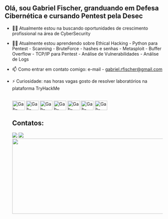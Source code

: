 ## Olá, sou Gabriel Fischer, granduando em Defesa Cibernética e cursando Pentest pela Desec

- 👨‍💻 Atualmente estou na buscando oportunidades de crescimento profissional na área de CyberSecurity
- 👨‍🎓 Atualmente estou aprendendo sobre Ethical Hacking - Python para Pentest - Scanning - BruteForce - hashes e senhas - Metasploit - Buffer Overflow - TCP/IP para Pentest - Análise de Vulnerabilidades - Análise de Logs
- 📫 Como entrar em contato comigo: e-mail - gabriel.rfischer@gmail.com
- ⚡ Curiosidade: nas horas vagas gosto de resolver laboratórios na plataforma TryHackMe

  <div style="display: inline_block"><br>
  <img align="center" alt="Gab-Linux" height="30" width="40" src="https://cdn.jsdelivr.net/gh/devicons/devicon@latest/icons/linux/linux-original.svg" />
  <img align="center" alt="Gab-PYTHON" height="30" width="40" src="https://cdn.jsdelivr.net/gh/devicons/devicon/icons/python/python-original.svg" />
  <img align="center" alt="Gab-Azure" height="30" width="40" src="https://cdn.jsdelivr.net/gh/devicons/devicon@latest/icons/azure/azure-original.svg" />
  <img align="center" alt="Gab-Bash" height="30" width="40" src="https://img.icons8.com/color/48/bash.png" alt="bash" /> 
  <img align="center" alt="Gab-PowerShell" height="30" width="40" src="https://cdn.jsdelivr.net/gh/devicons/devicon@latest/icons/powershell/powershell-original.svg" />
  <img align="center" alt="Gab-NMAP" height="30" width="40" src="https://img.icons8.com/color/48/nmap.png" alt="nmap" />
  <img align="center" alt="Gab-NMAP" height="30" width="40" src="https://img.icons8.com/nolan/64/wireshark--v1.png" alt="wireshark--v1"/>
  </div>

  ## Contatos:
  
  <div>
  <a href = "mailto:gabriel.rfischer@gmail.com"><img loading="lazy" src="https://img.shields.io/badge/Gmail-D14836?style=for-the-badge&logo=gmail&logoColor=white" target="_blank"></a>
  <a href="https://www.linkedin.com/in/gabrielr-fischer/" target="_blank"><img src="https://img.shields.io/badge/-LinkedIn-%230077B5?style=for-the-badge&logo=linkedin&logoColor=white" target="_blank"></a> 
  </div>

  <img aligh="center" height="240" width="1500" src="https://cdnb.artstation.com/p/assets/images/images/037/692/017/original/julie-lafille-intro-final-1.gif?1621051100">
